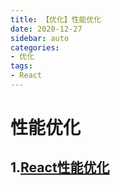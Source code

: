 ```yaml
---
title: 【优化】性能优化
date: 2020-12-27
sidebar: auto
categories: 
- 优化
tags: 
- React
---
```


# 性能优化

## 1.[React性能优化](https://juejin.cn/post/6908895801116721160)